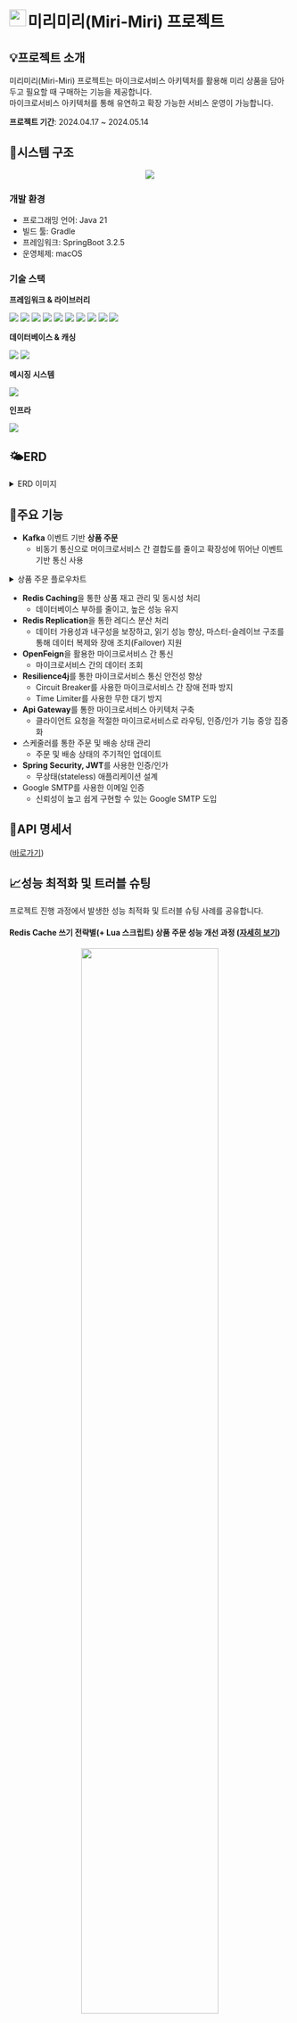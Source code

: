 <span style="margin-left: 10px;"><h1><img src="https://github.com/JYeonJun/miri-miri/assets/97449471/44fdd68b-d4d7-4b87-bbef-b0bb439a8f7f" width="30" height="auto" align="left" />미리미리(Miri-Miri) 프로젝트</h1></span>

## 💡**프로젝트 소개**
미리미리(Miri-Miri) 프로젝트는 마이크로서비스 아키텍처를 활용해 미리 상품을 담아두고 필요할 때 구매하는 기능을 제공합니다.<br/>
마이크로서비스 아키텍처를 통해 유연하고 확장 가능한 서비스 운영이 가능합니다.<br/>

**프로젝트 기간**: 2024.04.17 ~ 2024.05.14

## 🚀**시스템 구조**
<p align="center"><img src="https://github.com/JYeonJun/miri-miri/assets/97449471/8f54fb86-83e5-4f81-86b7-b17faaea4821"/></p>

### 개발 환경
- 프로그래밍 언어: Java 21
- 빌드 툴: Gradle
- 프레임워크: SpringBoot 3.2.5
- 운영체제: macOS

### 기술 스택
**프레임워크 & 라이브러리**
<div>
    <img src="https://img.shields.io/badge/Spring Boot-6DB33F?style=for-the-badge&logo=Spring Boot&logoColor=white"/>
    <img src="https://img.shields.io/badge/Spring Security-6DB33F?style=for-the-badge&logo=Spring Security&logoColor=white"/>
    <img src="https://img.shields.io/badge/Spring Cloud Gateway-6DB33F?style=for-the-badge&logo=Spring Cloud Gateway&logoColor=white"/>
    <img src="https://img.shields.io/badge/Spring Cloud Netflix Eureka-6DB33F?style=for-the-badge&logo=Spring Cloud Netflix Eureka&logoColor=white"/>
    <img src="https://img.shields.io/badge/Spring Cloud Config-6DB33F?style=for-the-badge&logo=Spring Cloud Config&logoColor=white"/>
    <img src="https://img.shields.io/badge/Spring Cloud Bus-6DB33F?style=for-the-badge&logo=Spring Cloud Bus&logoColor=white"/>
    <img src="https://img.shields.io/badge/Spring Cloud OpenFeign-6DB33F?style=for-the-badge&logo=OpenFeign&logoColor=white"/>
    <img src="https://img.shields.io/badge/Spring Cloud Circuit Breaker-6DB33F?style=for-the-badge&logo=CircuitBreaker&logoColor=white"/>
    <img src="https://img.shields.io/badge/Hibernate-59666C?style=for-the-badge&logo=Hibernate&logoColor=white"/>
    <img src="https://img.shields.io/badge/QueryDSL-59666C?style=for-the-badge&logo=QueryDSL&logoColor=white"/>
</div>

**데이터베이스 & 캐싱**
<div>
    <img src="https://img.shields.io/badge/MariaDB-003545?style=for-the-badge&logo=MariaDB&logoColor=white"/>
    <img src="https://img.shields.io/badge/Redis-D92A2A?style=for-the-badge&logo=Redis&logoColor=white"/>
</div>

**메시징 시스템**
<div>
    <img src="https://img.shields.io/badge/Apache Kafka-231F20?style=for-the-badge&logo=Apache Kafka&logoColor=white"/>
</div>

**인프라**
<div>
    <img src="https://img.shields.io/badge/Docker-2496ED?style=for-the-badge&logo=Docker&logoColor=white"/>
</div>

## 🌤️**ERD**
<details>
<summary>ERD 이미지</summary>
<div markdown="1">

<p align="center"><img src="https://github.com/JYeonJun/miri-miri/assets/97449471/cdec958a-9c93-4585-807a-3ec80673e957"/></p>

</div>
</details>

## 📌**주요 기능**
- **Kafka** 이벤트 기반 **상품 주문**
  - 비동기 통신으로 머이크로서비스 간 결합도를 줄이고 확장성에 뛰어난 이벤트 기반 통신 사용
<details>
<summary>상품 주문 플로우차트</summary>
<div markdown="1">

<p align="center"><img src="https://github.com/JYeonJun/miri-miri/assets/97449471/27f2efac-6248-4907-9a4e-ad2517f00e66"/></p>

</div>
</details>

- **Redis Caching**을 통한 상품 재고 관리 및 동시성 처리
  - 데이터베이스 부하를 줄이고, 높은 성능 유지
- **Redis Replication**을 통한 레디스 분산 처리
  - 데이터 가용성과 내구성을 보장하고, 읽기 성능 향상, 마스터-슬레이브 구조를 통해 데이터 복제와 장애 조치(Failover) 지원
- **OpenFeign**을 활용한 마이크로서비스 간 통신
  - 마이크로서비스 간의 데이터 조회
- **Resilience4j**를 통한 마이크로서비스 통신 안전성 향상
  - Circuit Breaker를 사용한 마이크로서비스 간 장애 전파 방지
  - Time Limiter를 사용한 무한 대기 방지
- **Api Gateway**를 통한 마이크로서비스 아키텍처 구축
  - 클라이언트 요청을 적절한 마이크로서비스로 라우팅, 인증/인가 기능 중앙 집중화
- 스케줄러를 통한 주문 및 배송 상태 관리
  - 주문 및 배송 상태의 주기적인 업데이트
- **Spring Security, JWT**를 사용한 인증/인가
  - 무상태(stateless) 애플리케이션 설계
- Google SMTP를 사용한 이메일 인증
  - 신뢰성이 높고 쉽게 구현할 수 있는 Google SMTP 도입

## 📂**API 명세서**
([바로가기](https://documenter.getpostman.com/view/20733282/2sA3JRaKQo))

## 📈**성능 최적화 및 트러블 슈팅**
프로젝트 진행 과정에서 발생한 성능 최적화 및 트러블 슈팅 사례를 공유합니다.<br/>
#### **Redis Cache 쓰기 전략별(+ Lua 스크립트) 상품 주문 성능 개선 과정** ([자세히 보기](https://yenjjun187.tistory.com/1039))
<p align="center"><img src="https://github.com/JYeonJun/miri-miri/assets/97449471/608674c9-7b5d-4eff-89c8-47564ceb64d5" style="width:70%;"/></p>


- 캐시 쓰기 전략 변경: **Write-Through** → **Write-Back**
- **Lua 스크립트** 적용: Redis의 원자성 활용한 **분산락(Lock) 해제**
- TPS: `164.5` → `431.2` (**약 162.2% 성능 개선**)

#### **비동기 통신을 통한 마이페이지 조회 성능 개선** ([자세히 보기](https://yenjjun187.tistory.com/1050))
<p align="center"><img src="https://github.com/JYeonJun/miri-miri/assets/97449471/98aa9e69-94e5-4973-b1a0-4f0a29f6bf7b" style="width:70%;"/></p>

- 동기 방식의 OpenFeign 호출을 Spring의 @**Async**와 **CompletableFuture**를 사용한 비동기 병렬 처리로 전환
- TPS: `288.0` → `365.2` **(약 26.8% 성능 개선)**

#### **트랜잭션과 카프카 이벤트 발행 사이 정합성 문제 해결** ([자세히 보기](https://yenjjun187.tistory.com/1043))
- 문제 상황: MSA 환경에서 트랜잭션과 이벤트 발행의 실행 시점 차이로 인해 데이터 일관성 유지 문제 발생
- 원인: 트랜잭션이 성공적으로 커밋되기 전에 이벤트를 발행하는 로직이 포함되어 있어, 트랜잭션의 실패와 상관없이 이벤트가 발행될 수 있는 구조
- 해결 방법: @TransactionalEventListener를 도입하여 트랜잭션의 결과(커밋 또는 롤백)에 따라 조건적으로 이벤트를 발행하도록 변경 -> 트랜잭션이 성공적으로 커밋된 후에만 이벤트를 발행하고, 트랜잭션이 롤백되는 경우 실패와 관련된 이벤트를 발행하도록 로직 수정

#### **Redis Replication을 사용한 상품 재고 관리** ([자세히 보기](https://yenjjun187.tistory.com/1042))
- 데이터 손실 방지: Redis 복제를 통해 주요 데이터를 여러 인스턴스에 복제하여 데이터 손실 위험 감소
- 성능 향상: 복제된 인스턴스를 통해 읽기 요청을 분산 처리함으로써 읽기 성능 향상
- 고가용성: 하나의 인스턴스에 문제가 발생하더라도 다른 인스턴스를 통해 지속적인 서비스 제공이 가능하여 시스템의 가용성 향상

#### **Kafka에서 동일한 토픽을 여러 서비스에서 소비하는 문제 해결** ([자세히 보기](https://yenjjun187.tistory.com/1040))
- 문제 상황: 주문 취소 기능을 구현하는 과정에서, 동일한 '주문 취소 토픽'을 상품 서비스와 결제 서비스가 동시에 소비하지 못하는 문제 발생
- 원인: 두 서비스가 동일한 컨슈머 그룹을 사용하면서 하나의 토픽에서 메시지를 소비하려 했기 때문에 한 서비스만 메시지를 소비
- 해결 방법: 각 서비스마다 별도의 컨슈머 그룹 ID를 지정하여, 서비스들이 독립적으로 메시지를 소비할 수 있도록 설정

## 🤖실행 방법
### 실행 요구 사항
<details>
<summary>간략히</summary>
<div markdown="1">

1. 빈 폴더 생성
2. application.yml, goods-service.yml, order-service.yml, payment-service.yml, user-service.yml 파일 생성(아래 참고)
3. config-service의 application.yml 파일의 spring.cloud.config.server.native.search-locations 값으로 폴더 위치 지정

**application.yml**
```yaml
token:
  expiration_time: <토큰 만료 시간 단위(밀리초)>
  secret: <JWT 생성에 사용될 시크릿 키>

api:
  gateway:
    ip: <API 게이트웨이 IP 주소>

kafka:
  server: localhost:9092
  # 주문 서비스를 위한 카프카 그룹 ID. 예: 'order-service-group'
  order-group-id: <주문 서비스의 카프카 그룹 ID>
  # 상품 서비스를 위한 카프카 그룹 ID. 예: 'goods-service-group'
  goods-group-id: <상품 서비스의 카프카 그룹 ID>
  # 결제 서비스를 위한 카프카 그룹 ID. 예: 'payment-service-group'
  payment-group-id: <결제 서비스의 카프카 그룹 ID>

miri:
  aes:
    secret-key: AbCdEfGhIjKlMnOpQrStUvWxYz123456
```

**goods-service.yml, order-service.yml, payment-service.yml**
```yaml
database:
  password: mariadb1234
```

**user-service.yml**
```yaml
miri:
  mail:
    username: <이메일 주소>
    password: <구글 앱 비밀번호>

database:
  password: mariadb1234
```

</div>
</details>

### docker-compose.yml 실행
```bash
docker compose up -d
```

### 서비스 실행 순서
```
config-service -> discovery-service -> apigateway-service -> 나머지 서비스(user, order, goods, payment)
```
